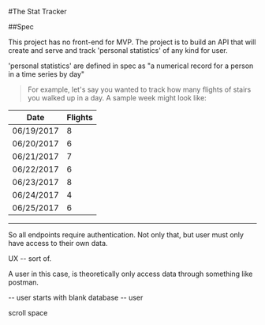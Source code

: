 #The Stat Tracker

##Spec

This project has no front-end for MVP. The project is to build an API that will create and serve and track 'personal statistics' of any kind for user.

'personal statistics' are defined in spec as "a numerical record for a person in a time series by day"

>For example, let's say you wanted to track how many flights of stairs you walked up in a day. A sample week might look like:


|    Date    | Flights |
| ---------- | ------- |
| 06/19/2017 |    8    |
| 06/20/2017 |    6    |
| 06/21/2017 |    7    |
| 06/22/2017 |    6    |
| 06/23/2017 |    8    |
| 06/24/2017 |    4    |
| 06/25/2017 |    6    |

________________________________


So all endpoints require authentication. Not only that, but user must only have access to their own data.

UX -- sort of.

A user in this case, is theoretically only access data through something like postman.

-- user starts with blank database
-- user 













scroll space
